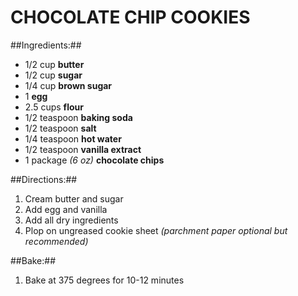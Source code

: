 CHOCOLATE CHIP COOKIES
======================

##Ingredients:##

* 1/2 cup **butter** 
* 1/2 cup **sugar**
* 1/4 cup **brown sugar**
* 1 **egg**
* 2.5 cups **flour**
* 1/2 teaspoon **baking soda**
* 1/2 teaspoon **salt**
* 1/4 teaspoon **hot water**
* 1/2 teaspoon **vanilla extract**
* 1 package *(6 oz)* **chocolate chips** 

##Directions:##
1. Cream butter and sugar
2. Add egg and vanilla
3. Add all dry ingredients
4. Plop on ungreased cookie sheet *(parchment paper optional but recommended)*

##Bake:##
1. Bake at 375 degrees for 10-12 minutes
